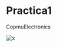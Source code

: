 # Practica1

CopmuElectronics

![x](https://www.york.ac.uk/media/study/courses/undergraduate/electronics/Yellow-circuit-EE-crop1200.jpg)
